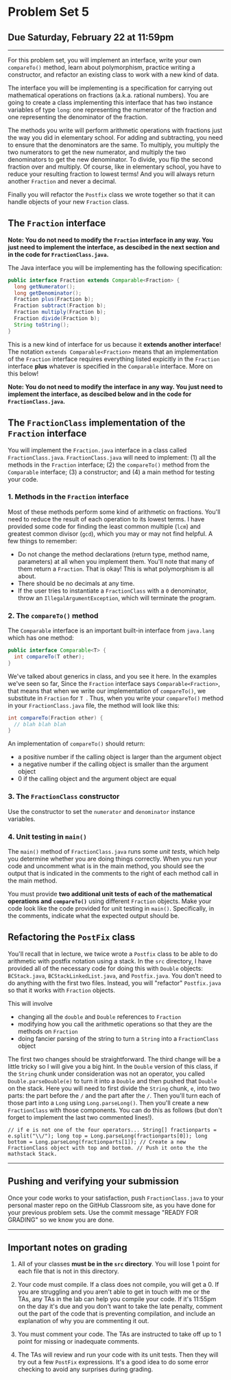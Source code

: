 # Problem Set 5
## Due Saturday, February 22 at 11:59pm
---

For this problem set, you will implement an interface, write your own `compareTo()` method, learn about polymorphism,  practice writing a constructor, and refactor an existing class to work with a new kind of data.

The interface you will be implementing is a specification for carrying out mathematical operations on fractions (a.k.a. rational numbers). You are going to create a class implementing this interface that has two instance variables of type `long`: one representing the numerator of the fraction and one representing the denominator of the fraction. 

The methods you write will perform arithmetic operations with fractions just the way you did in elementary school. For adding and subtracting, you need to ensure that the denominators are the same. To multiply, you multiply the two numerators to get the new numerator, and multiply the two denominators to get the new denominator. To divide, you flip the second fraction over and multiply. Of course, like in elementary school, you have to reduce your resulting fraction to lowest terms! And you will always return another `Fraction` and never a decimal.

Finally you will refactor the `Postfix` class we wrote together so that it can handle objects of your new `Fraction` class.

## The `Fraction` interface

**Note: You do not need to modify the `Fraction` interface in any way. You just need to implement the interface, as descibed in the next section and in the code for `FractionClass.java`.**

The Java interface you will be implementing has the following specification:

```java
public interface Fraction extends Comparable<Fraction> {
  long getNumerator();
  long getDenominator();
  Fraction plus(Fraction b);
  Fraction subtract(Fraction b);
  Fraction multiply(Fraction b);
  Fraction divide(Fraction b);
  String toString();
}
```

This is a new kind of interface for us because it **extends another interface**! The notation `extends Comparable<Fraction>` means that an implementation of the `Fraction` interface requires everything listed expicitly in the `Fraction` interface **plus** whatever is specified in the `Comparable` interface. More on this below! 

**Note: You do not need to modify the interface in any way. You just need to implement the interface, as descibed below and in the code for `FractionClass.java`.**

## The `FractionClass` implementation of the `Fraction` interface

You will implement the `Fraction.java` interface in a class called `FractionClass.java`. `FractionClass.java` will need to implement: (1) all the methods in the `Fraction` interface; (2) the `compareTo()` method from the `Comparable` interface; (3) a constructor; and (4) a main method for testing your code.

### 1. Methods in the `Fraction` interface
Most of these methods perform some kind of arithmetic on fractions. You'll need to reduce the result of each operation to its lowest terms. I have provided some code for finding the least common multiple (`lcm`) and greatest common divisor (`gcd`), which you may or may not find helpful. A few things to remember: 

* Do not change the method declarations (return type, method name, parameters) at all when you implement them. You'll note that many of them return a `Fraction`. That is okay! This is what polymorphism is all about.
* There should be no decimals at any time.
* If the user tries to instantiate a  `FractionClass` with a `0` denominator, throw an `IllegalArgumentException`, which will terminate the program.

### 2. The `compareTo()` method

The `Comparable` interface is an important built-in interface from `java.lang` which has one method:

```java
public interface Comparable<T> {
  int compareTo(T other);
}
```

We've talked about generics in class, and you see it here. In the examples we've seen so far, Since the `Fraction` interface says `Comparable<Fraction>`, that means that when we write our implementation of `compareTo()`, we substitute in `Fraction` for `T `. Thus, when you write your `compareTo()` method in your `FractionClass.java` file, the method will look like this:

```java
int compareTo(Fraction other) {
  // blah blah blah
}
```

An implementation of `compareTo()` should return: 

* a positive number if the calling object is larger than the argument object
* a negative number if the calling object is smaller than the argument object
* 0 if the calling object and the argument object are equal

### 3. The `FractionClass` constructor
Use the constructor to set the `numerator` and `denominator` instance variables.

### 4. Unit testing in `main()`
The `main()` method of `FractionClass.java` runs some *unit tests*, which help you determine whether you are doing things correctly. When you run your code and uncomment what is in the main method, you should see the output that is indicated in the comments to the right of each method call in the main method.

You must provide **two additional unit tests of each of the mathematical operations and `compareTo()`** using different `Fraction` objects. Make your code look like the code provided for unit testing in `main()`. Specifically, in the comments, indicate what the expected output should be.

## Refactoring the `PostFix` class
You'll recall that in lecture, we twice wrote a `Postfix` class to be able to do arithmetic with postfix notation using a stack. In the `src` directory, I have provided all of the necessary code for doing this with `Double` objects: `BCStack.java`, `BCStackLinkedList.java`, and `Postfix.java`. You don't need to do anything with the first two files. Instead, you will "refactor" `Postfix.java` so that it works with `Fraction` objects. 

This will involve 

* changing all the `double` and `Double` references to `Fraction`
* modifying how you call the arithmetic operations so that they are the methods on `Fraction`
* doing fancier parsing of the string to turn a `String` into a `FractionClass` object

The first two changes should be straightforward. The third change will be a little tricky so I will give you a big hint. In the `Double` version of this class, if the `String` chunk under consideration was not an operator, you called `Double.parseDouble(e)` to turn it into a `Double` and then pushed that `Double` on the stack. Here you will need to first divide the `String` chunk, `e`, into two parts: the part before the `/` and the part after the `/`. Then you'll turn each of those part into a `Long` using `Long.parseLong()`. Then you'll create a new `FractionClass` with those components. You can do this as follows (but don't forget to implement the last two commented lines!).

``
// if e is not one of the four operators...
   String[] fractionparts = e.split("\\/");
   long top = Long.parseLong(fractionparts[0]);
   long bottom = Long.parseLong(fractionparts[1]);
   // Create a new FractionClass object with top and bottom.
   // Push it onto the the mathstack Stack.
``

---

## Pushing and verifying your submission

Once your code works to your satisfaction, push `FractionClass.java` to your personal master repo on the GitHub Classroom site, as you have done for your previous problem sets. Use the commit message "READY FOR GRADING" so we know you are done. 

---

## Important notes on grading

1. All of your classes **must be in the `src` directory**. You will lose 1 point for each file that is not in this directory. 

2. Your code must compile. If a class does not compile, you will get a 0. If you are struggling and you aren't able to get in touch with me or the TAs, any TAs in the lab can help you compile your code. If it's 11:55pm on the day it's due and you don't want to take the late penalty, comment out the part of the code that is preventing compilation, and include an explanation of why you are commenting it out.

3. You must comment your code. The TAs are instructed to take off up to 1 point for missing or inadequate comments.

4. The TAs will review and run your code with its unit tests. Then they will try out a few `PostFix` expressions. It's a good idea to do some error checking to avoid any surprises during grading.

